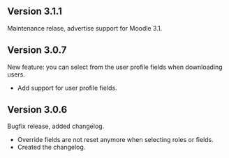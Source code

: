 Version 3.1.1
-------------

Maintenance relase, advertise support for Moodle 3.1.



Version 3.0.7
-------------

New feature: you can select from the user profile fields when downloading users.

* Add support for user profile fields.



Version 3.0.6
-------------

Bugfix release, added changelog.

* Override fields are not reset anymore when selecting roles or fields.
* Created the changelog.
